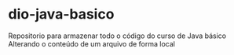 # dio-java-basico
Repositorio para armazenar todo o código do curso de Java básico
Alterando o conteúdo de um arquivo de forma local
